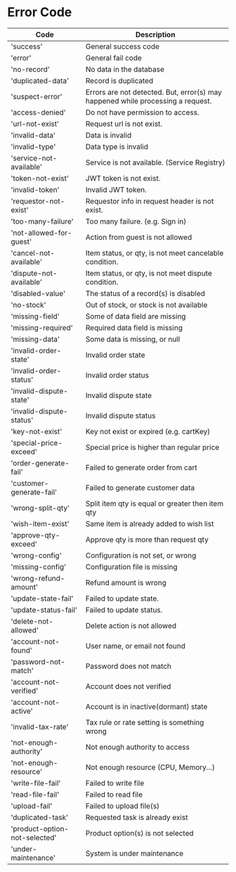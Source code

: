 # Error Code

| Code                          | Description                                                                     |
| ----------------------------- | ------------------------------------------------------------------------------- |
| 'success'                     | General success code                                                            |
| 'error'                       | General fail code                                                               |
| 'no-record'                   | No data in the database                                                         |
| 'duplicated-data'             | Record is duplicated                                                            |
| 'suspect-error'               | Errors are not detected. But, error(s) may happened while processing a request. |
| 'access-denied'               | Do not have permission to access.                                               |
| 'url-not-exist'               | Request url is not exist.                                                       |
| 'invalid-data'                | Data is invalid                                                                 |
| 'invalid-type'                | Data type is invalid                                                            |
| 'service-not-available'       | Service is not available. (Service Registry)                                    |
| 'token-not-exist'             | JWT token is not exist.                                                         |
| 'invalid-token'               | Invalid JWT token.                                                              |
| 'requestor-not-exist'         | Requestor info in request header is not exist.                                  |
| 'too-many-failure'            | Too many failure. (e.g. Sign in)                                                |
| 'not-allowed-for-guest'       | Action from guest is not allowed                                                |
| 'cancel-not-available'        | Item status, or qty, is not meet cancelable condition.                          |
| 'dispute-not-available'       | Item status, or qty, is not meet dispute condition.                             |
| 'disabled-value'              | The status of a record(s) is disabled                                           |
| 'no-stock'                    | Out of stock, or stock is not available                                         |
| 'missing-field'               | Some of data field are missing                                                  |
| 'missing-required'            | Required data field is missing                                                  |
| 'missing-data'                | Some data is missing, or null                                                   |
| 'invalid-order-state'         | Invalid order state                                                             |
| 'invalid-order-status'        | Invalid order status                                                            |
| 'invalid-dispute-state'       | Invalid dispute state                                                           |
| 'invalid-dispute-status'      | Invalid dispute status                                                          |
| 'key-not-exist'               |  Key not exist or expired (e.g. cartKey)                                        |
| 'special-price-exceed'        | Special price is higher than regular price                                      |
| 'order-generate-fail'         | Failed to generate order from cart                                              |
| 'customer-generate-fail'      | Failed to generate customer data                                                |
| 'wrong-split-qty'             | Split item qty is equal or greater then item qty                                |
| 'wish-item-exist'             | Same item is already added to wish list                                         |
| 'approve-qty-exceed'          | Approve qty is more than request qty                                            |
| 'wrong-config'                | Configuration is not set, or wrong                                              |
| 'missing-config'              | Configuration file is missing                                                   |
| 'wrong-refund-amount'         | Refund amount is wrong                                                          |
| 'update-state-fail'           | Failed to update state.                                                         |
| 'update-status-fail'          | Failed to update status.                                                        |
| 'delete-not-allowed'          | Delete action is not allowed                                                    |
| 'account-not-found'           | User name, or email not found                                                   |
| 'password-not-match'          | Password does not match                                                         |
| 'account-not-verified'        | Account does not verified                                                       |
| 'account-not-active'          | Account is in inactive(dormant) state                                           |
| 'invalid-tax-rate'            | Tax rule or rate setting is something wrong                                     |
| 'not-enough-authority'        | Not enough authority to access                                                  |
| 'not-enough-resource'         | Not enough resource (CPU, Memory...)                                            |
| 'write-file-fail'             | Failed to write file                                                            |
| 'read-file-fail'              | Failed to read file                                                             |
| 'upload-fail'                 | Failed to upload file(s)                                                        |
| 'duplicated-task'             | Requested task is already exist                                                 |
| 'product-option-not-selected' | Product option(s) is not selected                                               |
| 'under-maintenance'           | System is under maintenance                                                     |
